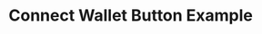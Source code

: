 <script>
    import { ConnectWallet, ReactConnectWallet, SvelteConnectWallet } from '$lib/components'

    const frameworks = ['react', 'svelte']
</script>

# Connect Wallet Button Example

<ConnectWallet />

<div class="w-full  h-5"/>

<Tabs values={frameworks}>
  <TabPanel value="react">
    <ReactConnectWallet />
  </TabPanel>
  <TabPanel value="svelte">
    <SvelteConnectWallet />
  </TabPanel>
</Tabs>
